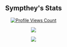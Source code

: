 
<h2 align="center">Sympthey's Stats</h2>
<a href="https://github.com/Sympthey">
  <p align="center">
    <img src="https://komarev.com/ghpvc/?username=Sympthey" alt="Profile Views Count">
  </p>
</a>

<p align="center">
  <img src="https://github-readme-stats.vercel.app/api/?username=Sympthey&title_color=4F8CC9&text_color=9f9f9f&show_icons=true&bg_color=00000000&hide_border=true&icon_color=4F8CC9&hide_title=true&count_private=true" />
</p>

<p align="center">
  <img src="https://discord.c99.nl/widget/theme-4/767023083768250379.png" />
</p>
